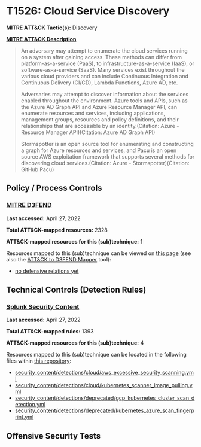 # T1526: Cloud Service Discovery
**MITRE ATT&CK Tactic(s):** Discovery

**[MITRE ATT&CK Description](https://attack.mitre.org/techniques/T1526)**
<blockquote>An adversary may attempt to enumerate the cloud services running on a system after gaining access. These methods can differ from platform-as-a-service (PaaS), to infrastructure-as-a-service (IaaS), or software-as-a-service (SaaS). Many services exist throughout the various cloud providers and can include Continuous Integration and Continuous Delivery (CI/CD), Lambda Functions, Azure AD, etc. 

Adversaries may attempt to discover information about the services enabled throughout the environment. Azure tools and APIs, such as the Azure AD Graph API and Azure Resource Manager API, can enumerate resources and services, including applications, management groups, resources and policy definitions, and their relationships that are accessible by an identity.(Citation: Azure - Resource Manager API)(Citation: Azure AD Graph API)

Stormspotter is an open source tool for enumerating and constructing a graph for Azure resources and services, and Pacu is an open source AWS exploitation framework that supports several methods for discovering cloud services.(Citation: Azure - Stormspotter)(Citation: GitHub Pacu)</blockquote>

## Policy / Process Controls
### [MITRE D3FEND](https://d3fend.mitre.org/)
**Last accessed:** April 27, 2022

**Total ATT&CK-mapped resources:** 2328

**ATT&CK-mapped resources for this (sub)technique:** 1

Resources mapped to this (sub)technique can be viewed on [this page](https://d3fend.mitre.org/) (see also the [ATT&CK to D3FEND Mapper](https://d3fend.mitre.org/tools/attack-mapper) tool):

* [no defensive relations yet](https://d3fend.mitre.org/techniques/d3f:nodefensiverelationsyet)

## Technical Controls (Detection Rules)
### [Splunk Security Content](https://github.com/splunk/security_content)
**Last accessed:** April 27, 2022

**Total ATT&CK-mapped rules:** 1393

**ATT&CK-mapped resources for this (sub)technique:** 4

Resources mapped to this (sub)technique can be located in the following files within [this repository](https://github.com/splunk/security_content/tree/develop/detections):

* [security_content/detections/cloud/aws_excessive_security_scanning.yml](https://github.com/splunk/security_content/blob/develop/detections/cloud/aws_excessive_security_scanning.yml)
* [security_content/detections/cloud/kubernetes_scanner_image_pulling.yml](https://github.com/splunk/security_content/blob/develop/detections/cloud/kubernetes_scanner_image_pulling.yml)
* [security_content/detections/deprecated/gcp_kubernetes_cluster_scan_detection.yml](https://github.com/splunk/security_content/blob/develop/detections/deprecated/gcp_kubernetes_cluster_scan_detection.yml)
* [security_content/detections/deprecated/kubernetes_azure_scan_fingerprint.yml](https://github.com/splunk/security_content/blob/develop/detections/deprecated/kubernetes_azure_scan_fingerprint.yml)


## Offensive Security Tests
